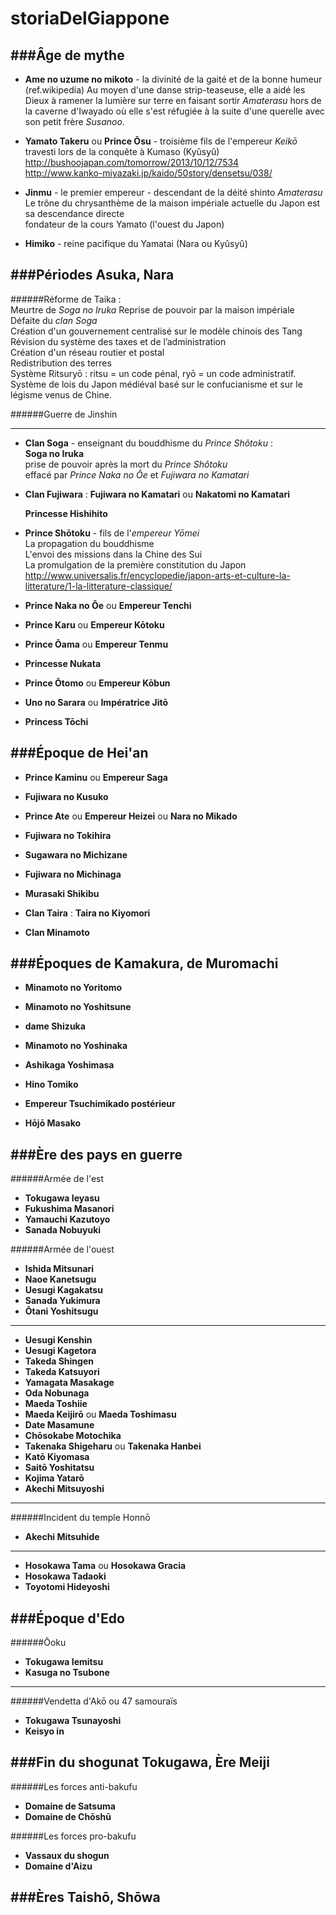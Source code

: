 storiaDelGiappone
=================

###Âge de mythe
--------------------
* __Ame no uzume no mikoto__ - la divinité de la gaité et de la bonne humeur<br>
  (ref.wikipedia) Au moyen d'une danse strip-teaseuse, elle a aidé les Dieux à ramener la lumière sur terre en faisant sortir _Amaterasu_ hors de la caverne d'Iwayado où elle s'est réfugiée à la suite d'une querelle avec son petit frère _Susanoo_.

* __Yamato Takeru__ ou __Prince Ōsu__ - troisième fils de l'empereur _Keikō_<br>
  travesti lors de la conquête à Kumaso (Kyûsyû) <br>
  http://bushoojapan.com/tomorrow/2013/10/12/7534 <br>
  http://www.kanko-miyazaki.jp/kaido/50story/densetsu/038/
  

* __Jinmu__ - le premier empereur - descendant de la déité shinto _Amaterasu_ <br>
  Le trône du chrysanthème de la maison impériale actuelle du Japon est sa descendance directe <br>
  fondateur de la cours Yamato (l'ouest du Japon)


* __Himiko__ - reine pacifique du Yamatai (Nara ou Kyûsyû)


###Périodes Asuka, Nara
--------------------
######Réforme de Taika : <br>
  Meurtre de _Soga no Iruka_
  Reprise de pouvoir par la maison impériale <br>
  Défaite du _clan Soga_ <br>
  Création d'un gouvernement centralisé sur le modèle chinois des Tang <br>
  Révision du système des taxes et de l’administration <br>
  Création d'un réseau routier et postal <br>
  Redistribution des terres <br>
  Système Ritsuryō : ritsu = un code pénal, ryō = un code administratif. Système de lois du Japon médiéval basé sur le confucianisme et sur le légisme venus de Chine. <br>
  

######Guerre de Jinshin

___

* __Clan Soga__ - enseignant du bouddhisme du _Prince Shôtoku_ : <br>
    __Soga no Iruka__ <br>
    prise de pouvoir après la mort du _Prince Shôtoku_ <br>
    effacé par _Prince Naka no Ôe_ et _Fujiwara no Kamatari_ <br>

* __Clan Fujiwara__ : __Fujiwara no Kamatari__ ou __Nakatomi no Kamatari__

  __Princesse Hishihito__

* __Prince Shōtoku__ - fils de l'_empereur Yōmei_ <br>
  La propagation du bouddhisme <br>
  L'envoi des missions dans la Chine des Sui <br>
  La promulgation de la première constitution du Japon http://www.universalis.fr/encyclopedie/japon-arts-et-culture-la-litterature/1-la-litterature-classique/ <br>
  
* __Prince Naka no Ôe__ ou __Empereur Tenchi__

* __Prince Karu__ ou __Empereur Kōtoku__

* __Prince Ōama__ ou __Empereur Tenmu__

* __Princesse Nukata__

* __Prince Ōtomo__ ou __Empereur Kōbun__

* __Uno no Sarara__ ou __Impératrice Jitō__

* __Princess Tōchi__


###Époque de Hei'an
--------------------
* __Prince Kaminu__ ou __Empereur Saga__

* __Fujiwara no Kusuko__

* __Prince Ate__ ou __Empereur Heizei__ ou __Nara no Mikado__

* __Fujiwara no Tokihira__

* __Sugawara no Michizane__

* __Fujiwara no Michinaga__

* __Murasaki Shikibu__

* __Clan Taira__ : __Taira no Kiyomori__

* __Clan Minamoto__


###Époques de Kamakura, de Muromachi
----------------------------------------
* __Minamoto no Yoritomo__

* __Minamoto no Yoshitsune__

* __dame Shizuka__

* __Minamoto no Yoshinaka__

* __Ashikaga Yoshimasa__

* __Hino Tomiko__

* __Empereur Tsuchimikado postérieur__

* __Hōjō Masako__


###Ère des pays en guerre
----------------------------------------

######Armée de l'est
* __Tokugawa Ieyasu__
* __Fukushima Masanori__
* __Yamauchi Kazutoyo__
* __Sanada Nobuyuki__

######Armée de l'ouest
* __Ishida Mitsunari__
* __Naoe Kanetsugu__
* __Uesugi Kagakatsu__
* __Sanada Yukimura__
* __Ōtani Yoshitsugu__

___

* __Uesugi Kenshin__
* __Uesugi Kagetora__
* __Takeda Shingen__
* __Takeda Katsuyori__
* __Yamagata Masakage__
* __Oda Nobunaga__
* __Maeda Toshiie__
* __Maeda Keijirō__ ou __Maeda Toshimasu__
* __Date Masamune__
* __Chōsokabe Motochika__
* __Takenaka Shigeharu__ ou __Takenaka Hanbei__
* __Katō Kiyomasa__
* __Saitō Yoshitatsu__
* __Kojima Yatarō__
* __Akechi Mitsuyoshi__

___

######Incident du temple Honnō
* __Akechi Mitsuhide__

___

* __Hosokawa Tama__ ou __Hosokawa Gracia__
* __Hosokawa Tadaoki__
* __Toyotomi Hideyoshi__



###Époque d'Edo
--------------------
######Ōoku
* __Tokugawa Iemitsu__
* __Kasuga no Tsubone__

___

######Vendetta d'Akō ou 47 samouraïs
* __Tokugawa Tsunayoshi__
* __Keisyo in__


###Fin du shogunat Tokugawa, Ère Meiji
----------------------------------------

######Les forces anti-bakufu
* __Domaine de Satsuma__
* __Domaine de Chōshū__

######Les forces pro-bakufu
* __Vassaux du shogun__
* __Domaine d'Aizu__

###Ères Taishō, Shōwa
--------------------
